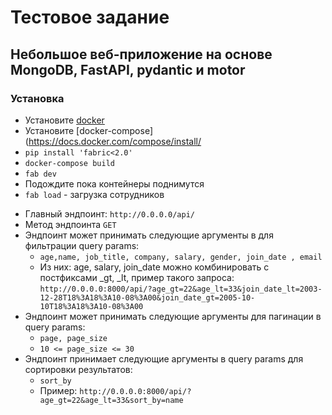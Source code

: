 # Тестовое задание
## Небольшое веб-приложение на основе MongoDB, FastAPI, pydantic и motor
### Установка
- Установите [docker](https://docs.docker.com/engine/install/)
- Установите [docker-compose](https://docs.docker.com/compose/install/
- `pip install 'fabric<2.0'`
- `docker-compose build`
- `fab dev` 
- Подождите пока контейнеры поднимутся
- `fab load` - загрузка сотрудников
* Главный эндпоинт: `http://0.0.0.0/api/`
* Метод эндпоинта `GET`
* Эндпоинт может принимать следующие аргументы в для фильтрации query params:
  * `age,name, job_title, company, salary, gender, join_date , email`
  * Из них: age, salary, join_date можно комбинировать с постфиксами _gt, _lt, пример такого запроса: `http://0.0.0.0:8000/api/?age_gt=22&age_lt=33&join_date_lt=2003-12-28T18%3A18%3A10-08%3A00&join_date_gt=2005-10-10T18%3A18%3A10-08%3A00`
* Эндпоинт может принимать следующие аргументы для пагинации в query params:
  * `page, page_size` 
  * `10 <= page_size <= 30`
* Эндпоинт принимает следующие аргументы в query params для сортировки результатов:
  * `sort_by`
  * Пример: `http://0.0.0.0:8000/api/?age_gt=22&age_lt=33&sort_by=name`
  
